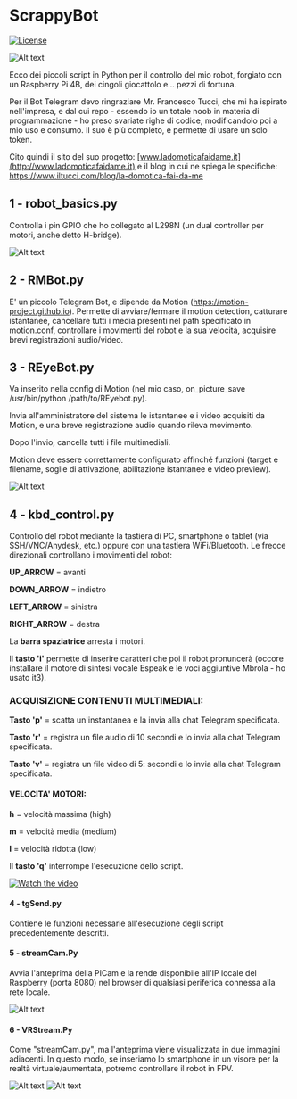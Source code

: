 # ScrappyBot
[![License](https://img.shields.io/badge/License-GPL%20v3-blue.svg)](http://www.gnu.org/licenses/gpl-3.0)

![Alt text](images/scrappy.jpg)

<div align="left">
Ecco dei piccoli script in Python per il controllo del mio robot, forgiato con un Raspberry Pi 4B, dei cingoli giocattolo e... pezzi di fortuna.

Per il Bot Telegram devo ringraziare Mr. Francesco Tucci, che mi ha ispirato nell'impresa, e dal cui repo - essendo io un totale noob in materia di programmazione - ho preso svariate righe di codice, modificandolo poi a mio uso e consumo. Il suo è più completo, e permette di usare un solo token.

Cito quindi il sito del suo progetto: [www.ladomoticafaidame.it](http://www.ladomoticafaidame.it) e il blog in cui ne spiega le specifiche: https://www.iltucci.com/blog/la-domotica-fai-da-me

## 1 - robot_basics.py

Controlla i pin GPIO che ho collegato al L298N (un dual controller per motori, anche detto H-bridge).

![Alt text](images/img1.png)

## 2 - RMBot.py

E' un piccolo Telegram Bot, e dipende da Motion (https://motion-project.github.io). Permette di avviare/fermare il motion detection, catturare istantanee, cancellare tutti i media presenti nel path specificato in motion.conf, controllare i movimenti del robot e la sua velocità, acquisire brevi registrazioni audio/video.

## 3 - REyeBot.py

Va inserito nella config di Motion (nel mio caso, on_picture_save /usr/bin/python /path/to/REyebot.py).

Invia all'amministratore del sistema le istantanee e i video acquisiti da Motion, e una breve registrazione audio quando rileva movimento.

Dopo l'invio, cancella tutti i file multimediali.

Motion deve essere correttamente configurato affinché funzioni (target e filename, soglie di attivazione, abilitazione istantanee e video preview).

![Alt text](images/rmbot.jpg)

## 4 - kbd_control.py

Controllo del robot mediante la tastiera di PC, smartphone o tablet (via SSH/VNC/Anydesk, etc.) oppure con una tastiera WiFi/Bluetooth.
Le frecce direzionali controllano i movimenti del robot:

 **UP_ARROW** = avanti

 **DOWN_ARROW** = indietro

 **LEFT_ARROW** = sinistra

 **RIGHT_ARROW** = destra

La **barra spaziatrice** arresta i motori.

Il **tasto 'i'** permette di inserire caratteri che poi il robot pronuncerà (occore installare il motore di sintesi vocale Espeak e le voci aggiuntive Mbrola - ho usato it3).

### ACQUISIZIONE CONTENUTI MULTIMEDIALI:

**Tasto 'p'** = scatta un'instantanea e la invia alla chat Telegram specificata.

**Tasto 'r'** = registra un file audio di 10 secondi e lo invia alla chat Telegram specificata.

**Tasto 'v'** = registra un file video di 5: secondi e lo invia alla chat Telegram specificata.

#### VELOCITA' MOTORI:

**h** = velocità massima (high)

**m** = velocità media (medium)

**l** = velocità ridotta (low)

Il **tasto 'q'** interrompe l'esecuzione dello script.

[![Watch the video](images/ui.jpg)](images/test.mp4/)

#### 4 - tgSend.py

Contiene le funzioni necessarie all'esecuzione degli script precedentemente descritti.

#### 5 - streamCam.Py

Avvia l'anteprima della PICam e la rende disponibile all'IP locale del Raspberry (porta 8080) nel browser di qualsiasi periferica connessa alla rete locale.

![Alt text](images/img2.png)

#### 6 - VRStream.Py

Come "streamCam.py", ma l'anteprima viene visualizzata in due immagini adiacenti. In questo modo, se inseriamo lo smartphone in un visore per la realtà virtuale/aumentata, potremo controllare il robot in FPV.

![Alt text](images/parts.png)
![Alt text](images/img3.png)
